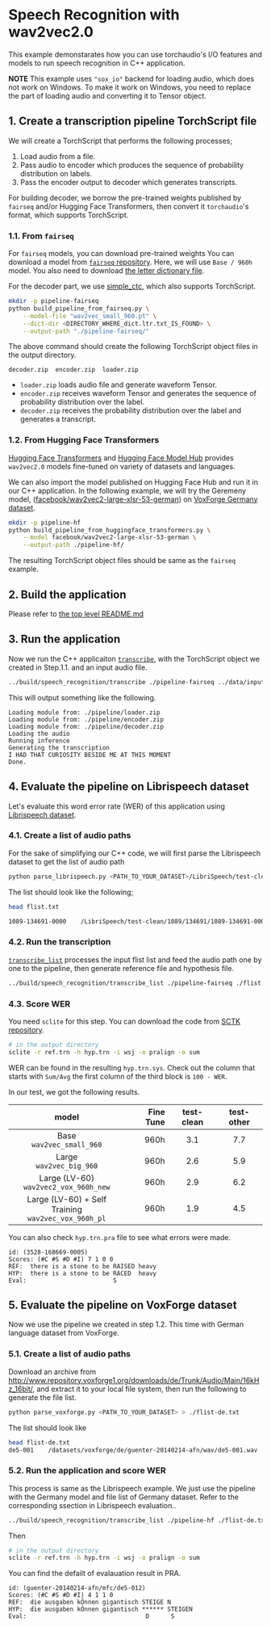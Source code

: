# Speech Recognition with wav2vec2.0

This example demonstarates how you can use torchaudio's I/O features and models to run speech recognition in C++ application.

**NOTE**
This example uses `"sox_io"` backend for loading audio, which does not work on Windows. To make it work on
Windows, you need to replace the part of loading audio and converting it to Tensor object.

## 1. Create a transcription pipeline TorchScript file

We will create a TorchScript that performs the following processes;

1. Load audio from a file.
1. Pass audio to encoder which produces the sequence of probability distribution on labels.
1. Pass the encoder output to decoder which generates transcripts.

For building decoder, we borrow the pre-trained weights published by `fairseq` and/or Hugging Face Transformers, then convert it `torchaudio`'s format, which supports TorchScript.

### 1.1. From `fairseq`

For `fairseq` models, you can download pre-trained weights
You can download a model from [`fairseq` repository](https://github.com/pytorch/fairseq/tree/master/examples/wav2vec). Here, we will use `Base / 960h` model. You also need to download [the letter dictionary file](https://github.com/pytorch/fairseq/tree/master/examples/wav2vec#evaluating-a-ctc-model).

For the decoder part, we use [simple_ctc](https://github.com/mthrok/ctcdecode), which also supports TorchScript.

```bash
mkdir -p pipeline-fairseq
python build_pipeline_from_fairseq.py \
    --model-file "wav2vec_small_960.pt" \
    --dict-dir <DIRECTORY_WHERE_dict.ltr.txt_IS_FOUND> \
    --output-path "./pipeline-fairseq/"
```

The above command should create the following TorchScript object files in the output directory.

```
decoder.zip  encoder.zip  loader.zip
```

* `loader.zip` loads audio file and generate waveform Tensor.
* `encoder.zip` receives waveform Tensor and generates the sequence of probability distribution over the label.
* `decoder.zip` receives the probability distribution over the label and generates a transcript.

### 1.2. From Hugging Face Transformers


[Hugging Face Transformers](https://huggingface.co/transformers/index.html) and [Hugging Face Model Hub](https://huggingface.co/models) provides `wav2vec2.0` models fine-tuned on variety of datasets and languages.

We can also import the model published on Hugging Face Hub and run it in our C++ application.
In the following example, we will try the Geremeny model, ([facebook/wav2vec2-large-xlsr-53-german](https://huggingface.co/facebook/wav2vec2-large-xlsr-53-german/tree/main)) on [VoxForge Germany dataset](http://www.voxforge.org/de/downloads).

```bash
mkdir -p pipeline-hf
python build_pipeline_from_huggingface_transformers.py \
    --model facebook/wav2vec2-large-xlsr-53-german \
    --output-path ./pipeline-hf/
```

The resulting TorchScript object files should be same as the `fairseq` example.

## 2. Build the application

Please refer to [the top level README.md](../README.md)

## 3. Run the application

Now we run the C++ applicaiton [`transcribe`](./transcribe.cpp), with the TorchScript object we created in Step.1.1. and an input audio file.

```bash
../build/speech_recognition/transcribe ./pipeline-fairseq ../data/input.wav
```

This will output something like the following.

```
Loading module from: ./pipeline/loader.zip
Loading module from: ./pipeline/encoder.zip
Loading module from: ./pipeline/decoder.zip
Loading the audio
Running inference
Generating the transcription
I HAD THAT CURIOSITY BESIDE ME AT THIS MOMENT
Done.
```

## 4. Evaluate the pipeline on Librispeech dataset

Let's evaluate this word error rate (WER) of this application using [Librispeech dataset](https://www.openslr.org/12).

### 4.1. Create a list of audio paths

For the sake of simplifying our C++ code, we will first parse the Librispeech dataset to get the list of audio path 

```bash
python parse_librispeech.py <PATH_TO_YOUR_DATASET>/LibriSpeech/test-clean ./flist.txt
```

The list should look like the following;

```bash
head flist.txt

1089-134691-0000    /LibriSpeech/test-clean/1089/134691/1089-134691-0000.flac    HE COULD WAIT NO LONGER
```

### 4.2. Run the transcription

[`transcribe_list`](./transcribe_list.cpp) processes the input flist list and feed the audio path one by one to the pipeline, then generate reference file and hypothesis file.

```bash
../build/speech_recognition/transcribe_list ./pipeline-fairseq ./flist.txt <OUTPUT_DIR>
```

### 4.3. Score WER

You need `sclite` for this step. You can download the code from [SCTK repository](https://github.com/usnistgov/SCTK).

```bash
# in the output directory
sclite -r ref.trn -h hyp.trn -i wsj -o pralign -o sum
```

WER can be found in the resulting `hyp.trn.sys`. Check out the column that starts with `Sum/Avg` the first column of the third block is `100 - WER`.

In our test, we got the following results.

|          model                            | Fine Tune | test-clean | test-other |
|:-----------------------------------------:|----------:|:----------:|:----------:|
| Base<br/>`wav2vec_small_960`              |      960h |        3.1 |        7.7 |
| Large<br/>`wav2vec_big_960`               |      960h |        2.6 |        5.9 |
| Large (LV-60)<br/>`wav2vec2_vox_960h_new` |      960h |        2.9 |        6.2 |
| Large (LV-60) + Self Training<br/>`wav2vec_vox_960h_pl` | 960h | 1.9 |      4.5 |


You can also check `hyp.trn.pra` file to see what errors were made.

```
id: (3528-168669-0005)
Scores: (#C #S #D #I) 7 1 0 0
REF:  there is a stone to be RAISED heavy 
HYP:  there is a stone to be RACED  heavy 
Eval:                        S            
```

## 5. Evaluate the pipeline on VoxForge dataset

Now we use the pipeline we created in step 1.2. This time with German language dataset from VoxForge.

### 5.1. Create a list of audio paths

Download an archive from http://www.repository.voxforge1.org/downloads/de/Trunk/Audio/Main/16kHz_16bit/, and extract it to your local file system, then run the following to generate the file list.

```bash
python parse_voxforge.py <PATH_TO_YOUR_DATASET> > ./flist-de.txt
```

The list should look like

```bash
head flist-de.txt
de5-001    /datasets/voxforge/de/guenter-20140214-afn/wav/de5-001.wav    ES SOLL ETWA FÜNFZIGTAUSEND VERSCHIEDENE SORTEN GEBEN
```

### 5.2. Run the application and score WER

This process is same as the Librispeech example. We just use the pipeline with the Germany model and file list of Germany dataset. Refer to the corresponding ssection in Librispeech evaluation..

```bash
../build/speech_recognition/transcribe_list ./pipeline-hf ./flist-de.txt <OUTPUT_DIR>
```

Then

```bash
# in the output directory
sclite -r ref.trn -h hyp.trn -i wsj -o pralign -o sum
```

You can find the defailt of evalauation result in PRA.

```
id: (guenter-20140214-afn/mfc/de5-012)
Scores: (#C #S #D #I) 4 1 1 0
REF:  die ausgaben kÖnnen gigantisch STEIGE N
HYP:  die ausgaben kÖnnen gigantisch ****** STEIGEN
Eval:                                 D      S
```
